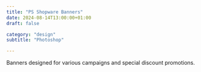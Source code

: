 ```yaml
---
title: "PS Shopware Banners"
date: 2024-08-14T13:00:00+01:00
draft: false

category: "design"
subtitle: "Photoshop"

---
```


Banners designed for various campaigns and special discount promotions.